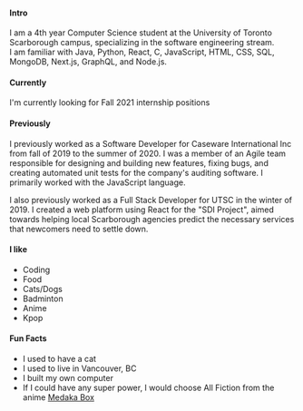 
#### Intro
I am a 4th year Computer Science student at the University of Toronto Scarborough campus, specializing in the software engineering stream.
<br>
I am familiar with Java, Python, React, C, JavaScript, HTML, CSS, SQL, MongoDB, Next.js, GraphQL, and Node.js. 
<br>

#### Currently
I'm currently looking for Fall 2021 internship positions<br>

#### Previously
I previously worked as a Software Developer for Caseware International Inc from fall of 2019 to the summer of 2020. I was a member of an Agile team responsible for designing and building new features, fixing bugs, and creating automated unit tests for the company's auditing software. I primarily worked with the JavaScript language.<br>

I also previously worked as a Full Stack Developer for UTSC in the winter of 2019. I created a web platform using React for the "SDI Project", aimed towards helping local Scarborough agencies predict the necessary services that newcomers need to settle down.
<br>

#### I like
- Coding
- Food
- Cats/Dogs
- Badminton
- Anime
- Kpop

#### Fun Facts
- I used to have a cat
- I used to live in Vancouver, BC
- I built my own computer
- If I could have any super power, I would choose All Fiction from the anime [Medaka Box](https://medakabox.fandom.com/wiki/Abnormality#Minus)